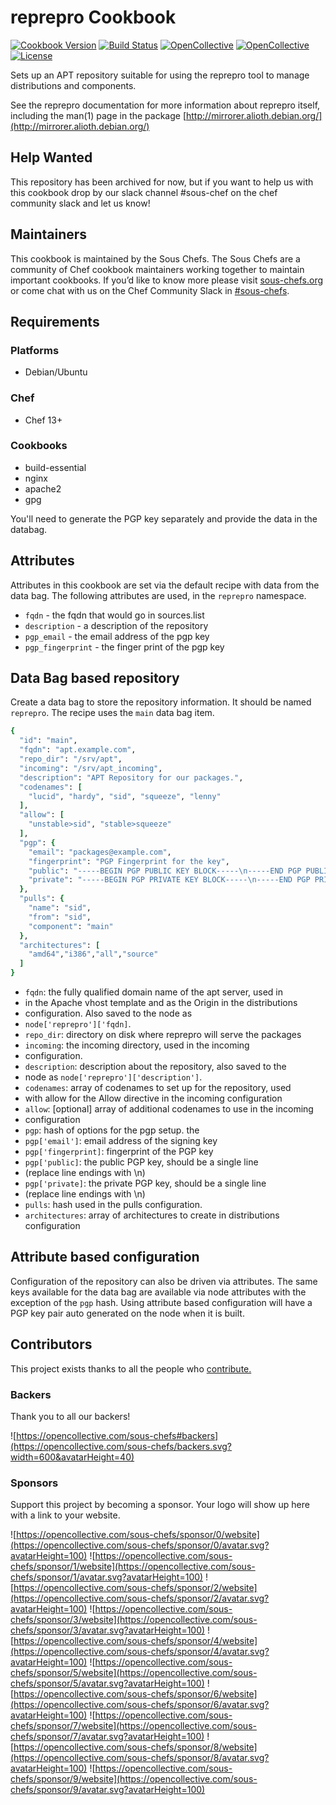 # reprepro Cookbook

[![Cookbook Version](https://img.shields.io/cookbook/v/reprepro.svg)](https://supermarket.chef.io/cookbooks/reprepro)
[![Build Status](https://img.shields.io/circleci/project/github/sous-chefs/reprepro/master.svg)](https://circleci.com/gh/sous-chefs/reprepro)
[![OpenCollective](https://opencollective.com/sous-chefs/backers/badge.svg)](#backers)
[![OpenCollective](https://opencollective.com/sous-chefs/sponsors/badge.svg)](#sponsors)
[![License](https://img.shields.io/badge/License-Apache%202.0-green.svg)](https://opensource.org/licenses/Apache-2.0)

Sets up an APT repository suitable for using the reprepro tool to manage distributions and components.

See the reprepro documentation for more information about reprepro itself, including the man(1) page in the package [http://mirrorer.alioth.debian.org/](http://mirrorer.alioth.debian.org/)

## Help Wanted

This repository has been archived for now, but if you want to help us with this cookbook drop by our slack channel #sous-chef on the chef community slack and let us know!

## Maintainers

This cookbook is maintained by the Sous Chefs. The Sous Chefs are a community of Chef cookbook maintainers working together to maintain important cookbooks. If you’d like to know more please visit [sous-chefs.org](https://sous-chefs.org/) or come chat with us on the Chef Community Slack in [#sous-chefs](https://chefcommunity.slack.com/messages/C2V7B88SF).

## Requirements

### Platforms

- Debian/Ubuntu

### Chef

- Chef 13+

### Cookbooks

- build-essential
- nginx
- apache2
- gpg

You'll need to generate the PGP key separately and provide the data in the databag.

## Attributes

Attributes in this cookbook are set via the default recipe with data from the data bag. The following attributes are used, in the `reprepro` namespace.

- `fqdn` - the fqdn that would go in sources.list
- `description` - a description of the repository
- `pgp_email` - the email address of the pgp key
- `pgp_fingerprint` - the finger print of the pgp key

## Data Bag based repository

Create a data bag to store the repository information. It should be named `reprepro`. The recipe uses the `main` data bag item.

```ruby
{
  "id": "main",
  "fqdn": "apt.example.com",
  "repo_dir": "/srv/apt",
  "incoming": "/srv/apt_incoming",
  "description": "APT Repository for our packages.",
  "codenames": [
    "lucid", "hardy", "sid", "squeeze", "lenny"
  ],
  "allow": [
    "unstable>sid", "stable>squeeze"
  ],
  "pgp": {
    "email": "packages@example.com",
    "fingerprint": "PGP Fingerprint for the key",
    "public": "-----BEGIN PGP PUBLIC KEY BLOCK-----\n-----END PGP PUBLIC KEY BLOCK-----\n",
    "private": "-----BEGIN PGP PRIVATE KEY BLOCK-----\n-----END PGP PRIVATE KEY BLOCK-----\n"
  },
  "pulls": {
    "name": "sid",
    "from": "sid",
    "component": "main"
  },
  "architectures": [
    "amd64","i386","all","source"
  ]
}
```

- `fqdn`: the fully qualified domain name of the apt server, used in
- in the Apache vhost template and as the Origin in the distributions
- configuration. Also saved to the node as
- `node['reprepro']['fqdn]`.
- `repo_dir`: directory on disk where reprepro will serve the packages
- `incoming`: the incoming directory, used in the incoming
- configuration.
- `description`: description about the repository, also saved to the
- node as `node['reprepro']['description']`.
- `codenames`: array of codenames to set up for the repository, used
- with allow for the Allow directive in the incoming configuration
- `allow`: [optional] array of additional codenames to use in the incoming
- configuration
- `pgp`: hash of options for the pgp setup. the
- `pgp['email']`: email address of the signing key
- `pgp['fingerprint]`: fingerprint of the PGP key
- `pgp['public]`: the public PGP key, should be a single line
- (replace line endings with \n)
- `pgp['private]`: the private PGP key, should be a single line
- (replace line endings with \n)
- `pulls`: hash used in the pulls configuration.
- `architectures`: array of architectures to create in distributions configuration

## Attribute based configuration

Configuration of the repository can also be driven via attributes. The same keys available for the data bag are available via node attributes with the exception of the `pgp` hash. Using attribute based configuration will have a PGP key pair auto generated on the node when it is built.

## Contributors

This project exists thanks to all the people who [contribute.](https://opencollective.com/sous-chefs/contributors.svg?width=890&button=false)

### Backers

Thank you to all our backers!

![https://opencollective.com/sous-chefs#backers](https://opencollective.com/sous-chefs/backers.svg?width=600&avatarHeight=40)

### Sponsors

Support this project by becoming a sponsor. Your logo will show up here with a link to your website.

![https://opencollective.com/sous-chefs/sponsor/0/website](https://opencollective.com/sous-chefs/sponsor/0/avatar.svg?avatarHeight=100)
![https://opencollective.com/sous-chefs/sponsor/1/website](https://opencollective.com/sous-chefs/sponsor/1/avatar.svg?avatarHeight=100)
![https://opencollective.com/sous-chefs/sponsor/2/website](https://opencollective.com/sous-chefs/sponsor/2/avatar.svg?avatarHeight=100)
![https://opencollective.com/sous-chefs/sponsor/3/website](https://opencollective.com/sous-chefs/sponsor/3/avatar.svg?avatarHeight=100)
![https://opencollective.com/sous-chefs/sponsor/4/website](https://opencollective.com/sous-chefs/sponsor/4/avatar.svg?avatarHeight=100)
![https://opencollective.com/sous-chefs/sponsor/5/website](https://opencollective.com/sous-chefs/sponsor/5/avatar.svg?avatarHeight=100)
![https://opencollective.com/sous-chefs/sponsor/6/website](https://opencollective.com/sous-chefs/sponsor/6/avatar.svg?avatarHeight=100)
![https://opencollective.com/sous-chefs/sponsor/7/website](https://opencollective.com/sous-chefs/sponsor/7/avatar.svg?avatarHeight=100)
![https://opencollective.com/sous-chefs/sponsor/8/website](https://opencollective.com/sous-chefs/sponsor/8/avatar.svg?avatarHeight=100)
![https://opencollective.com/sous-chefs/sponsor/9/website](https://opencollective.com/sous-chefs/sponsor/9/avatar.svg?avatarHeight=100)
